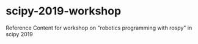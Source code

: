 # scipy-2019-workshop
Reference Content for workshop on "robotics programming with rospy" in scipy 2019

